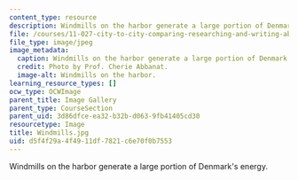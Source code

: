 ```yaml
---
content_type: resource
description: Windmills on the harbor generate a large portion of Denmark's energy.
file: /courses/11-027-city-to-city-comparing-researching-and-writing-about-cities-spring-2006/d5f4f29a4f4911df7821c6e70f0b7553_Windmills.jpg
file_type: image/jpeg
image_metadata:
  caption: Windmills on the harbor generate a large portion of Denmark's energy.
  credit: Photo by Prof. Cherie Abbanat.
  image-alt: Windmills on the harbor.
learning_resource_types: []
ocw_type: OCWImage
parent_title: Image Gallery
parent_type: CourseSection
parent_uid: 3d86dfce-ea32-b32b-d063-9fb41405cd30
resourcetype: Image
title: Windmills.jpg
uid: d5f4f29a-4f49-11df-7821-c6e70f0b7553
---
```

Windmills on the harbor generate a large portion of Denmark's energy.

